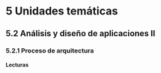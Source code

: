 # 5 Unidades temáticas

## 5.2 Análisis y diseño de aplicaciones II

### 5.2.1 Proceso de arquitectura

#### Lecturas

<!-- TBD. Capítulo 20 de Bass -->